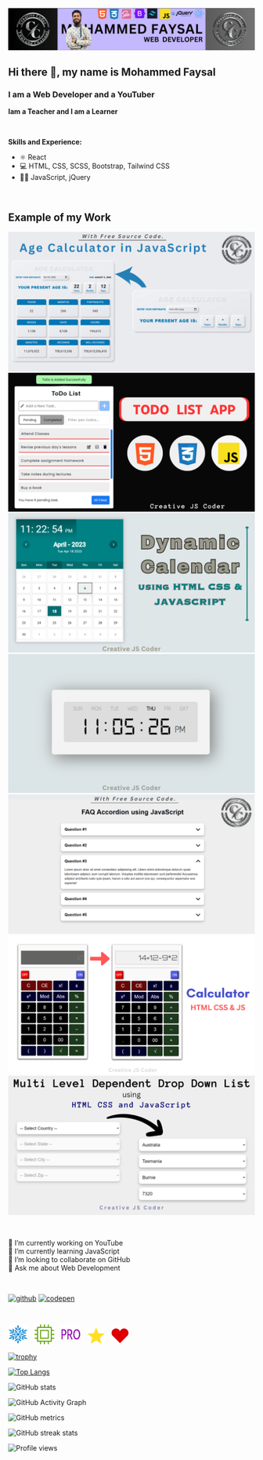 <img src="./img/thumbnail.png" title="This is my YouTube channel Thumbnail.">

## Hi there 👋, my name is Mohammed Faysal
### I am a Web Developer and a YouTuber


__Iam a Teacher and I am a Learner__

<br>

__Skills and Experience:__
- ⚛ React
- 💻 HTML, CSS, SCSS, Bootstrap, Tailwind CSS
- 👩‍💻 JavaScript, jQuery

<br>

## Example of my Work
[<img src="./img/Age Calculator using JavaScript.png">](https://youtu.be/oynquI4o6VQ) [<img src="./img/Todo list app html css & javascript.png">](https://youtu.be/LbeXz6p7GGA)[<img src="./img/Dynamic Calendar using HTML CSS and JavaScript.png">](https://youtu.be/pFKmqgZCIL4)[<img src="./img/Digital Clock using HTML CSS and JavaScript.png">](https://youtu.be/CCdjdWw_9EM)[<img src="./img/Accordion with JavaScript.png">](https://youtu.be/6pXokbDqXN8)[<img src="./img/Calculator.png">](https://youtu.be/s7daPJ10Ac0)[<img src="./img/country state city zipcode.png">](https://youtu.be/q_LGyAYXS2Q)


<br>

 🔭 I’m currently working on YouTube  
 🌱 I’m currently learning JavaScript   
 👯 I’m looking to collaborate on GitHub   
 💬 Ask me about Web Development 

<br>

[<img src='https://cdn.jsdelivr.net/npm/simple-icons@3.0.1/icons/github.svg' alt='github' height='40'>](https://github.com/Mohammed-Faysal)  [<img src='https://cdn.jsdelivr.net/npm/simple-icons@3.0.1/icons/codepen.svg' alt='codepen' height='40'>](https://codepen.io/CreativeCoder111)  

<br>

<a href='https://archiveprogram.github.com/'><img src='https://raw.githubusercontent.com/acervenky/animated-github-badges/master/assets/acbadge.gif' width='40' height='40'></a> <a href='https://docs.github.com/en/developers'><img src='https://raw.githubusercontent.com/acervenky/animated-github-badges/master/assets/devbadge.gif' width='40' height='40'></a> <a href='https://github.com/pricing'><img src='https://raw.githubusercontent.com/acervenky/animated-github-badges/master/assets/pro.gif' width='40' height='40'></a> <a href='https://stars.github.com/'><img src='https://raw.githubusercontent.com/acervenky/animated-github-badges/master/assets/starbadge.gif' width='35' height='35'></a> <a href='https://docs.github.com/en/github/supporting-the-open-source-community-with-github-sponsors'><img src='https://raw.githubusercontent.com/acervenky/animated-github-badges/master/assets/sponsorbadge.gif' width='35' height='35'></a> 

[![trophy](https://github-profile-trophy.vercel.app/?username=Mohammed-Faysal)](https://github.com/ryo-ma/github-profile-trophy)

[![Top Langs](https://github-readme-stats.vercel.app/api/top-langs/?username=Mohammed-Faysal)](https://github.com/anuraghazra/github-readme-stats)

![GitHub stats](https://github-readme-stats.vercel.app/api?username=Mohammed-Faysal&show_icons=true&count_private=true)  

![GitHub Activity Graph](https://activity-graph.herokuapp.com/graph?username=Mohammed-Faysal)  

![GitHub metrics](https://metrics.lecoq.io/Mohammed-Faysal)  

![GitHub streak stats](https://streak-stats.demolab.com/?user=Mohammed-Faysal)  

![Profile views](https://github.com/Mohammed-Faysal)  
